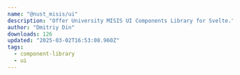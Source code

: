 ```yaml
---
name: "@nust_misis/ui"
description: "Offer University MISIS UI Components Library for Svelte."
author: "Dmitriy Din"
downloads: 126
updated: "2025-03-02T16:53:08.960Z"
tags: 
  - component-library
  - ui
---
```

